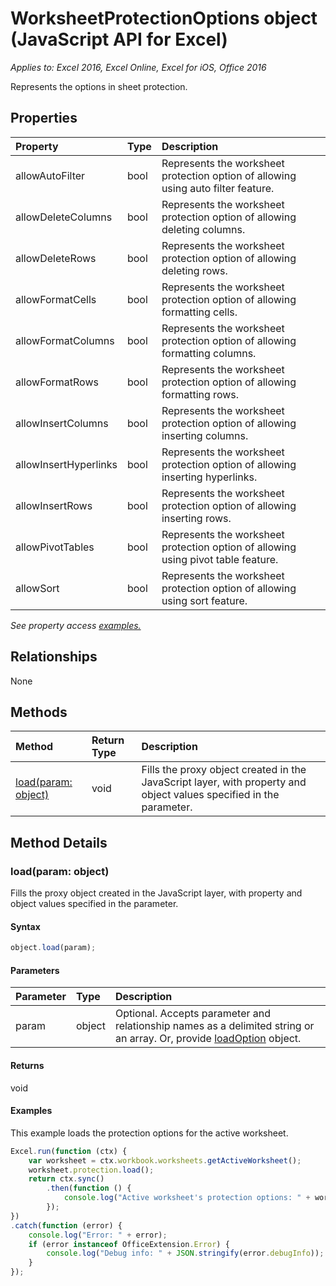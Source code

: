 # WorksheetProtectionOptions object (JavaScript API for Excel)

_Applies to: Excel 2016, Excel Online, Excel for iOS, Office 2016_

Represents the options in sheet protection.

## Properties

| Property	   | Type	|Description
|:---------------|:--------|:----------|
|allowAutoFilter|bool|Represents the worksheet protection option of allowing using auto filter feature.|
|allowDeleteColumns|bool|Represents the worksheet protection option of allowing deleting columns.|
|allowDeleteRows|bool|Represents the worksheet protection option of allowing deleting rows.|
|allowFormatCells|bool|Represents the worksheet protection option of allowing formatting cells.|
|allowFormatColumns|bool|Represents the worksheet protection option of allowing formatting columns.|
|allowFormatRows|bool|Represents the worksheet protection option of allowing formatting rows.|
|allowInsertColumns|bool|Represents the worksheet protection option of allowing inserting columns.|
|allowInsertHyperlinks|bool|Represents the worksheet protection option of allowing inserting hyperlinks.|
|allowInsertRows|bool|Represents the worksheet protection option of allowing inserting rows.|
|allowPivotTables|bool|Represents the worksheet protection option of allowing using pivot table feature.|
|allowSort|bool|Represents the worksheet protection option of allowing using sort feature.|

_See property access [examples.](#examples)_

## Relationships
None


## Methods

| Method		   | Return Type	|Description|
|:---------------|:--------|:----------|
|[load(param: object)](#loadparam-object)|void|Fills the proxy object created in the JavaScript layer, with property and object values specified in the parameter.|

## Method Details


### load(param: object)
Fills the proxy object created in the JavaScript layer, with property and object values specified in the parameter.

#### Syntax
```js
object.load(param);
```

#### Parameters
| Parameter	   | Type	|Description|
|:---------------|:--------|:----------|
|param|object|Optional. Accepts parameter and relationship names as a delimited string or an array. Or, provide [loadOption](loadoption.md) object.|

#### Returns
void

#### Examples
This example loads the protection options for the active worksheet.
```js
Excel.run(function (ctx) {
    var worksheet = ctx.workbook.worksheets.getActiveWorksheet();
    worksheet.protection.load();            
    return ctx.sync()
        .then(function () {
            console.log("Active worksheet's protection options: " + worksheet.protection.options);
        });
})
.catch(function (error) {
    console.log("Error: " + error);
    if (error instanceof OfficeExtension.Error) {
        console.log("Debug info: " + JSON.stringify(error.debugInfo));
    }
});
```
